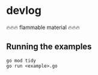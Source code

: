 # devlog

🔥🔥🔥 flammable material 🔥🔥🔥

## Running the examples

```
go mod tidy
go run <example>.go
```


